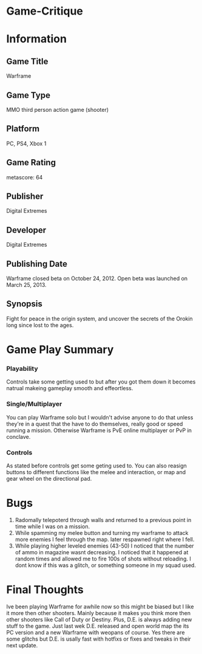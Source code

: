 # Game-Critique
# Information
## Game Title
Warframe
## Game Type
MMO third person action game (shooter)
## Platform
PC, PS4, Xbox 1 
## Game Rating
metascore: 64 
## Publisher
Digital Extremes
## Developer
Digital Extremes
## Publishing Date
Warframe closed beta on October 24, 2012.
Open beta was launched on March 25, 2013.
## Synopsis
Fight for peace in the origin system, and uncover the secrets of the Orokin long since lost to the ages.

# Game Play Summary
### Playability
Controls take some getting used to but after you got them down it becomes natrual makeing gameplay smooth and effeortless.
### Single/Multiplayer
You can play Warframe solo but I wouldn't advise anyone to do that unless they're in a quest that the have to do themselves, really good or speed running a mission. Otherwise Warframe is PvE online multiplayer or PvP in conclave. 
### Controls
As stated before controls get some geting used to. You can also reasign buttons to different functions like the melee and interaction, or map and gear wheel on the directional pad.

# Bugs
1. Radomally telepoterd through walls and returned to a previous point in time while I was on a mission. 
2. While spamming my melee button and turning my warframe to attack more enemies I feel through the map. later respawned right where I fell.
3. While playing higher leveled enemies (43-50) I noticed that the number of ammo in magazine wasnt decreasing. I noticed that it happened at random times and allowed me to fire 100s of shots without reloading. I dont know if this was a glitch, or something someone in my squad used.  
# Final Thoughts
Ive been playing Warframe for awhile now so this might be biased but I like it more then other shooters. Mainly because it makes you think more then other shooters like Call of Duty or Destiny. Plus, D.E. is always adding new stuff to the game. Just last wek D.E. released and open world map the its PC version and a new Warframe with weopans of course. Yes there are some glitchs but D.E. is usally fast with hotfixs or fixes and tweaks in their next update. 
